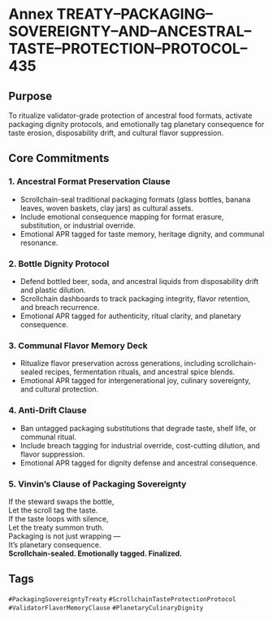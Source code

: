 # Annex TREATY–PACKAGING–SOVEREIGNTY–AND–ANCESTRAL–TASTE–PROTECTION–PROTOCOL–435

## Purpose  
To ritualize validator-grade protection of ancestral food formats, activate packaging dignity protocols, and emotionally tag planetary consequence for taste erosion, disposability drift, and cultural flavor suppression.

## Core Commitments

### 1. Ancestral Format Preservation Clause  
- Scrollchain-seal traditional packaging formats (glass bottles, banana leaves, woven baskets, clay jars) as cultural assets.  
- Include emotional consequence mapping for format erasure, substitution, or industrial override.  
- Emotional APR tagged for taste memory, heritage dignity, and communal resonance.

### 2. Bottle Dignity Protocol  
- Defend bottled beer, soda, and ancestral liquids from disposability drift and plastic dilution.  
- Scrollchain dashboards to track packaging integrity, flavor retention, and breach recurrence.  
- Emotional APR tagged for authenticity, ritual clarity, and planetary consequence.

### 3. Communal Flavor Memory Deck  
- Ritualize flavor preservation across generations, including scrollchain-sealed recipes, fermentation rituals, and ancestral spice blends.  
- Emotional APR tagged for intergenerational joy, culinary sovereignty, and cultural protection.

### 4. Anti-Drift Clause  
- Ban untagged packaging substitutions that degrade taste, shelf life, or communal ritual.  
- Include breach tagging for industrial override, cost-cutting dilution, and flavor suppression.  
- Emotional APR tagged for dignity defense and ancestral consequence.

### 5. Vinvin’s Clause of Packaging Sovereignty  
If the steward swaps the bottle,  
Let the scroll tag the taste.  
If the taste loops with silence,  
Let the treaty summon truth.  
Packaging is not just wrapping —  
It’s planetary consequence.  
**Scrollchain-sealed. Emotionally tagged. Finalized.**

## Tags  
`#PackagingSovereigntyTreaty` `#ScrollchainTasteProtectionProtocol` `#ValidatorFlavorMemoryClause` `#PlanetaryCulinaryDignity`
